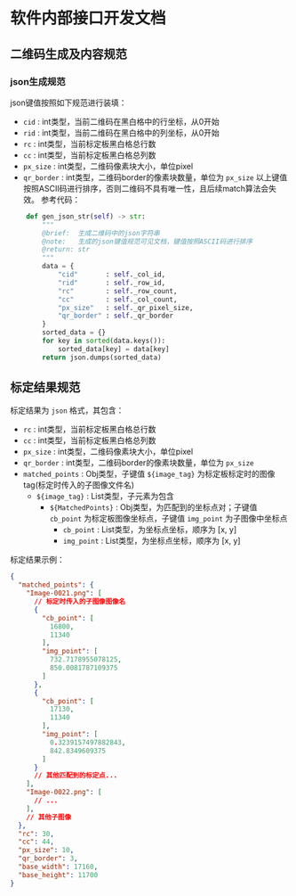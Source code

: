 # 软件内部接口开发文档
## 二维码生成及内容规范
### json生成规范
json键值按照如下规范进行装填：
- `cid`       : int类型，当前二维码在黑白格中的行坐标，从0开始
- `rid`       : int类型，当前二维码在黑白格中的列坐标，从0开始
- `rc`        : int类型，当前标定板黑白格总行数
- `cc`        : int类型，当前标定板黑白格总列数
- `px_size`   : int类型，二维码像素块大小，单位pixel
- `qr_border` : int类型，二维码border的像素块数量，单位为 `px_size`
以上键值按照ASCII码进行排序，否则二维码不具有唯一性，且后续match算法会失效。
参考代码：
```Python
    def gen_json_str(self) -> str:
        """
        @brief:  生成二维码中的json字符串
        @note:   生成的json键值规范可见文档，键值按照ASCII码进行排序
        @return: str
        """
        data = {
            "cid"       : self._col_id,
            "rid"       : self._row_id,
            "rc"        : self._row_count,
            "cc"        : self._col_count,
            "px_size"   : self._qr_pixel_size,
            "qr_border" : self._qr_border
        }
        sorted_data = {}
        for key in sorted(data.keys()):
            sorted_data[key] = data[key]
        return json.dumps(sorted_data)
```

## 标定结果规范
标定结果为 `json` 格式，其包含：
- `rc`                   : int类型，当前标定板黑白格总行数
- `cc`                   : int类型，当前标定板黑白格总列数
- `px_size`              : int类型，二维码像素块大小，单位pixel
- `qr_border`            : int类型，二维码border的像素块数量，单位为 `px_size`
- `matched_points`       : Obj类型，子键值 `${image_tag}` 为标定板标定时的图像tag(标定时传入的子图像文件名)
  - `${image_tag}`       : List类型，子元素为包含
    - `${MatchedPoints}` : Obj类型，为匹配到的坐标点对；子键值 `cb_point` 为标定板图像坐标点，子键值 `img_point` 为子图像中坐标点
      - `cb_point`       : List类型，为坐标点坐标，顺序为 [x, y]
      - `img_point`      : List类型，为坐标点坐标，顺序为 [x, y]

标定结果示例：
```json
{
  "matched_points": {
    "Image-0021.png": [
      // 标定时传入的子图像图像名
      {
        "cb_point": [
          16800,
          11340
        ],
        "img_point": [
          732.7178955078125,
          850.0081787109375
        ]
      },
      {
        "cb_point": [
          17130,
          11340
        ],
        "img_point": [
          0.3239157497882843,
          842.8349609375
        ]
      }
      // 其他匹配到的标定点...
    ],
    "Image-0022.png": [
      // ...
    ],
    // 其他子图像
  }, 
  "rc": 30,
  "cc": 44,
  "px_size": 10,
  "qr_border": 3,
  "base_width": 17160,
  "base_height": 11700
}
```
